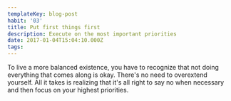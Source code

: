 ```yaml
---
templateKey: blog-post
habit: '03'
title: Put first things first
description: Execute on the most important priorities
date: 2017-01-04T15:04:10.000Z
tags:
---
```


To live a more balanced existence, you have to recognize that not doing everything that comes along is okay. There's no need to overextend yourself. All it takes is realizing that it's all right to say no when necessary and then focus on your highest priorities. 